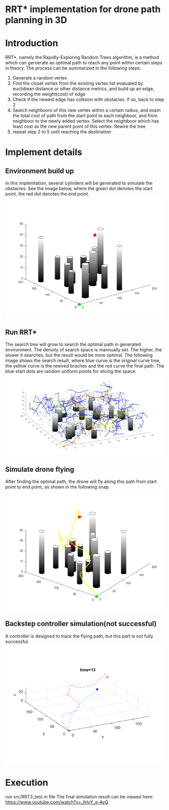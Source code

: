 # RRT* implementation for drone path planning in 3D

# Introduction
RRT*, namely the Rapidly-Exploring Random Trees algorithm, is a method which can gernerate an optimal path to reach any point within certain steps in theory. The process can be summarized in the following steps:
  1. Generate a random vertex
  2. Find the closet vertex from the existing vertex list evaluated by euclidiean distance or other distance metrics, and build up an edge, recording the weight(cost) of edge
  3. Check if the newest edge has collision with obstacles. If so, back to step 2
  4. Search neighboors of this new vertex within a certain radius, and exam the total cost of path from the start point to each neighboor, and from neighboor to the newly added vertex. Select the neightboor which has least cost as the new parent point of this vertex. Rewire the tree
  5. repeat step 2 to 5 until reaching the destination

# Implement details
## Environment build up
In this implemtation, several cylinders will be generated to simulate the obstacles. See the image below, where the green dot denotes the start point, the red dot denotes the end point. 
![Simulated environment](image/map.png?raw=true "Simulated environment")

## Run RRT* 
The search tree will grow to search the optimal path in generated environment. The density of search space is mannually set. The higher, the slower it searches, but the result would be more optimal. The following image shows the search result, where blue curve is the original curve tree, the yellow curve is the rewired braches and the red curve the final path. The blue start dots are random uniform points for slicing the space.
![Search result](image/trajectory.png?raw=true "Search result")

## Simulate drone flying
After finding the optimal path, the drone will fly along this path from start point to end point, as shown in the following snap.
![Drone simulation](image/simulation.png?raw=true "Drone simulation")

## Backstep controller simulation(not successful)
A controller is designed to track the flying path, but this part is not fully successful. 
![Track](image/tracking.png?raw=true "Track")

# Execution
run src/RRT3_test.m file
The final simulation result can be viewed here: https://www.youtube.com/watch?v=_tHyY_e-AvQ
